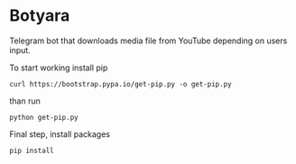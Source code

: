# Botyara
Telegram bot that downloads media file from YouTube depending on users input.

To start working install pip

```
curl https://bootstrap.pypa.io/get-pip.py -o get-pip.py
```
than run
```
python get-pip.py
```

Final step, install packages

```
pip install
```
